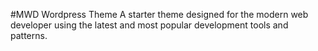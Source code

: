 #MWD Wordpress Theme
A starter theme designed for the modern web developer using the latest and most popular development tools and patterns.